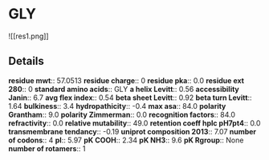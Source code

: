 # GLY
![[res1.png]]
## Details
**residue mwt**:: 57.0513
**residue charge**:: 0
**residue pka**:: 0.0
**residue ext 280**:: 0
**standard amino acids**:: GLY
**a helix Levitt**:: 0.56
**accessibility Janin**:: 6.7
**avg flex index**:: 0.54
**beta sheet Levitt**:: 0.92
**beta turn Levitt**:: 1.64
**bulkiness**:: 3.4
**hydropathicity**:: -0.4
**max asa**:: 84.0
**polarity Grantham**:: 9.0
**polarity Zimmerman**:: 0.0
**recognition factors**:: 84.0
**refractivity**:: 0.0
**relative mutability**:: 49.0
**retention coeff hplc pH7pt4**:: 0.0
**transmembrane tendancy**:: -0.19
**uniprot composition 2013**:: 7.07
**number of codons**:: 4
**pI**:: 5.97
**pK COOH**:: 2.34
**pK NH3**:: 9.6
**pK Rgroup**:: None
**number of rotamers**:: 1
